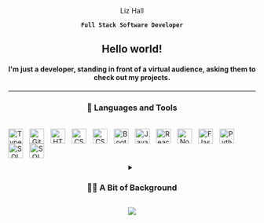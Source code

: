 <div id="header" align="center">
Liz Hall<br>

**`Full Stack Software Developer`** 

## Hello world!

#### I'm just a developer, standing in front of a virtual audience, asking them to check out my projects. 
---

### 🧰 Languages and Tools
<br>

<img align="left" alt="TypeScript" width="30px" style="padding-right:10px;" src="https://cdn.jsdelivr.net/gh/devicons/devicon/icons/typescript/typescript-plain.svg" />

<img align="left" alt="Git" width="30px" style="padding-right:10px;" src="https://cdn.jsdelivr.net/gh/devicons/devicon/icons/git/git-original.svg" />

<img align="left" alt="HTML" width="30px" style="padding-right:10px;" src="https://cdn.jsdelivr.net/gh/devicons/devicon/icons/html5/html5-plain.svg" />

<img align="left" alt="CSS" width="30px" style="padding-right:10px;" src="https://cdn.jsdelivr.net/gh/devicons/devicon/icons/css3/css3-plain.svg" />

<img align="left" alt="CSS" width="30px" style="padding-right:10px;" src="https://cdn.jsdelivr.net/gh/devicons/devicon/icons/tailwindcss/tailwindcss-plain.svg" />

<img align="left" alt="Bootstrap" width="30px" style="padding-right:10px;" src="https://cdn.jsdelivr.net/gh/devicons/devicon/icons/bootstrap/bootstrap-original.svg" />

<img align="left" alt="JavaScript" width="30px" style="padding-right:10px;" src="https://cdn.jsdelivr.net/gh/devicons/devicon/icons/javascript/javascript-plain.svg" />

<img align="left" alt="React" width="30px" style="padding-right:10px;" src="https://cdn.jsdelivr.net/gh/devicons/devicon/icons/react/react-original.svg" />

<img align="left" alt="NodeJS" width="30px" style="padding-right:10px;" src="https://cdn.jsdelivr.net/gh/devicons/devicon/icons/nodejs/nodejs-original.svg" />

<img align="left" alt="Flask" width="30px" style="padding-right:10px;" src="https://cdn.jsdelivr.net/npm/flask-icons/icons/flask.svg" />

<img align="left" alt="Python" width="30px" style="padding-right:10px;" src="https://cdn.jsdelivr.net/gh/devicons/devicon/icons/python/python-plain.svg" />

<img align="left" alt="SQL" width="30px" style="padding-right:10px;" src="https://cdn.jsdelivr.net/gh/devicons/devicon/icons/postgresql/postgresql-original.svg" />

<img align="left" alt="SQL" width="30px" style="padding-right:10px;" src="https://cdn.jsdelivr.net/gh/devicons/devicon/icons/vscode/vscode-original.svg" /><br>

#

<details>
 <summary><h3>👩‍💻 A Bit of Background</h3></summary>
   I dove into the field of software development with a love of all things design and finding solutions to puzzles. As a passionate junior software engineer, building and improving websites has become my favorite way to express myself creatively. My experience began with HTML/CSS, and then transitioned towards JavaScript, React, and Python. With experience in React, I specialize in using JavaScript and Typescript to create fun and engaging user experiences. I am currently seeking to combine my passion for creativity and problem-solving with software development, and am looking for roles that will fuel my constant desire to learn and grow. 

Outside the world of development, I can usually be found somewhere in a forest, somewhere with my nose in a book, or somewhere in a forest with my nose in a book. </details>


<!-- ### 📊 Stats -->

 
![](https://raw.githubusercontent.com/ekh001/ekh001stats/master/profile-summary-card-output/tokyonight/0-profile-details.svg)

<!--  [![Top Langs](https://github-readme-stats.vercel.app/api/top-langs/?username=ekh001)](https://github.com/anuraghazra/github-readme-stats) -->

 <!--![GitHub Streak](https://streak-stats.demolab.com?user=ekh001&theme=gruvbox&border_radius=4.5) --> 

#
